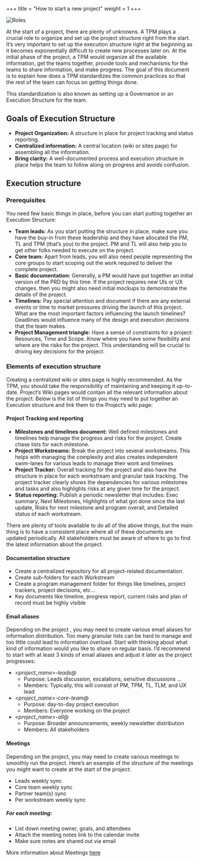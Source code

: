+++
title = "How to start a new project"
weight = 1
+++

<div class="text-center">
  <img src="/project_start.png" class="img-fluid " alt="Roles">
</div>

At the start of a project, there are plenty of unknowns. A TPM plays a crucial role to organize and set up the project structure right from the start. It’s very important to set up the execution structure right at the beginning as it becomes exponentially difficult to create new processes later on. At the initial phase of the project, a TPM would organize all the available information, get the teams together, provide tools and mechanisms for the teams to share information, and make progress. The goal of this document is to explain how does a TPM standardizes the common practices so that the rest of the team can focus on getting things done.

This standardization is also known as setting up a Governance or an Execution Structure for the team.

## Goals of Execution Structure

* **Project Organization:** A structure in place for project tracking and
  status reporting.
* **Centralized information:** A central location (wiki or sites page)
 for assembling  all the information.
* **Bring clarity:** A well-documented process and execution structure in place
  helps the team to follow along on progress and avoids confusion.

## Execution structure

### Prerequisites

You need few basic things in place, before you can start putting together an Execution Structure:
* **Team leads:** As you start putting the structure in place, make sure you have the buy-in from these leadership and they have allocated the PM, TL and TPM (that’s you) to the project. PM and TL will also help you to get other folks needed to execute on the project.
* **Core team:** Apart from leads, you will also need people representing the core groups to start scoping out the work required to deliver the complete project.
* **Basic documentation:** Generally, a PM would have put together an initial version of the PRD by this time. If the project requires new UIs or UX changes. then you might also need initial mockups to demonstrate the details of the project.
* **Timelines:** Pay special attention and document if there are any external events or time to market pressures driving the launch of this project. What are the most important factors influencing the launch timelines? Deadlines would influence many of the design and execution decisions that the team makes.
* **Project Management triangle:** Have a sense of constraints for a project: Resources, Time and Scope. Know where you have some flexibility and where are the risks for the project. This understanding will be crucial to driving key decisions for the project.

### Elements of execution structure

Creating a centralized wiki or sites page is highly recommended. As the TPM, you should take the responsibility of maintaining and keeping it up-to-date. Project’s Wiki pages would contain all the relevant information about the project. Below is the list of things you may need to put together an Execution structure and link them to the Project’s wiki page:

#### Project Tracking and reporting

  * **Milestones and timelines document:**
  Well defined milestones and timelines help manage the progress and risks for the project. Create chase lists for each milestone.
  * **Project Workstreams:**
  Break the project into several workstreams. This helps with managing the
  complexity and also creates independent swim-lanes for various leads to
  manage their work and timelines
  * **Project Tracker:**
  Overall tracking for the project and also have the structure in place for each workstream and granular task tracking. The project tracker clearly shows the dependencies for various milestones and tasks and also highlights risks at any given time for the project.
  * **Status reporting:**
  Publish a periodic newsletter that includes: Exec summary, Next Milestones, Highlights of what got done since the last update, Risks for next milestone and program overall, and Detailed status of each workstream.

There are plenty of tools available to do all of the above things, but the main thing is to have a consistent place where all of these documents are updated periodically. All stakeholders must be aware of where to go to find the latest information about the project.

#### Documentation structure

  * Create a centralized repository for all project-related documentation.
  * Create sub-folders for each Workstream
  * Create a program management folder for things like timelines, project
    trackers, project decisions, etc...
  * Key documents like timeline, progress report, current risks and plan of     record must be highly visible

#### Email aliases

Depending on the project , you may need to create various email aliases for information distribution. Too many granular lists can be hard to manage and too little could lead to information overload. Start with thinking about what kind of information would you like to share on regular basis. I’d recommend to start with at least 3 kinds of email aliases and adjust it later as the project progresses:

  * *<project_name>-leads@*
    * Purpose: Leads discussion, escalations, sensitive discussions ...
    * Members: Typically, this will consist of PM, TPM, TL, TLM, and UX lead
  * *<project_name>-core-team@*
    * Purpose: day-to-day project execution
    * Members: Everyone working on the project
  * *<project_name>-all@*
    * Purpose: Broader announcements, weekly newsletter distribution
    * Members: All stakeholders

#### Meetings

Depending on the project, you may need to create various meetings to smoothly
run the project. Here’s an example of the structure of the meetings you might want to create at the start of the project:  

  * Leads weekly sync
  * Core team weekly sync  
  * Partner team(s) sync
  * Per workstream weekly sync

##### For each meeting:
  * List down meeting owner, goals, and attendees
  * Attach the meeting notes link to the calendar invite
  * Make sure notes are shared out via email

More information about Meetings [here](/how/meetings)
